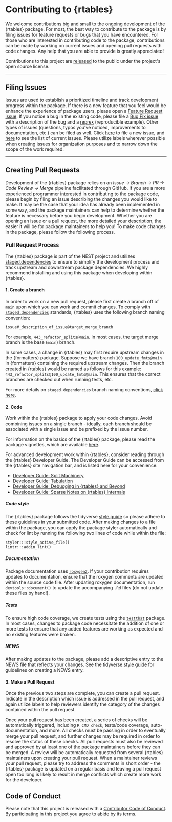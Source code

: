 # Contributing to {rtables}

We welcome contributions big and small to the ongoing development of the {rtables} package. For most, the best way to contribute to the package is by filing issues for feature requests or bugs that you have encountered. For those who are interested in contributing code to the package, contributions can be made by working on current issues and opening pull requests with code changes. Any help that you are able to provide is greatly appreciated!

Contributions to this project are [released](https://docs.github.com/en/site-policy/github-terms/github-terms-of-service#6-contributions-under-repository-license) to the public under the project's open source license.

---

## Filing Issues

Issues are used to establish a prioritized timeline and track development progress within the package. If there is a new feature that you feel would be enhance the experience of package users, please open a [Feature Request issue](https://github.com/insightsengineering/rtables/issues/new?labels=enhancement&template=feature.yml&title=%5BFeature+Request%5D%3A+%3Ctitle%3E). If you notice a bug in the existing code, please file a [Bug Fix issue](https://github.com/insightsengineering/rtables/issues/new?&labels=bug&template=bug.yml&title=%5BBug%5D%3A+%3Ctitle%3E) with a description of the bug and a [reprex](https://reprex.tidyverse.org/) (reproducible example). Other types of issues (questions, typos you've noticed, improvements to documentation, etc.) can be filed as well. Click [here](https://github.com/insightsengineering/rtables/issues/new/choose) to file a new issue, and [here](https://github.com/insightsengineering/rtables/issues) to see the list of current issues. Please utilize labels wherever possible when creating issues for organization purposes and to narrow down the scope of the work required.

---

## Creating Pull Requests

Development of the {rtables} package relies on an _Issue → Branch → PR → Code Review → Merge_ pipeline facilitated through GitHub. If you are a more experienced programmer interested in contributing to the package code, please begin by filing an issue describing the changes you would like to make. It may be the case that your idea has already been implemented in some way, and the package maintainers can help to determine whether the feature is necessary before you begin development. Whether you are opening an issue or a pull request, the more detailed your description, the easier it will be for package maintainers to help you! To make code changes in the package, please follow the following process.

### Pull Request Process

The {rtables} package is part of the NEST project and utilizes [staged.dependencies](https://github.com/openpharma/staged.dependencies) to ensure to simplify the development process and track upstream and downstream package dependencies. We highly recommend installing and using this package when developing within {rtables}.

#### 1. Create a branch

In order to work on a new pull request, please first create a branch off of `main` upon which you can work and commit changes. To comply with [`staged.dependencies`](https://github.com/openpharma/staged.dependencies) standards, {rtables} uses the following branch naming convention:

`issue#_description_of_issue@target_merge_branch`

For example, `443_refactor_splits@main`. In most cases, the target merge branch is the base (`main`) branch. 

In some cases, a change in {rtables} may first require upstream changes in the {formatters} package. Suppose we have branch `100_update_fmts@main` in {formatters} containing the required upstream changes. Then the branch created in {rtables} would be named as follows for this example: `443_refactor_splits@100_update_fmts@main`. This ensures that the correct branches are checked out when running tests, etc.

For more details on `staged.dependencies` branch naming conventions, [click here](https://github.com/openpharma/staged.dependencies#branch-naming-convention).

#### 2. Code

Work within the {rtables} package to apply your code changes. Avoid combining issues on a single branch - ideally, each branch should be associated with a single issue and be prefixed by the issue number.

For information on the basics of the {rtables} package, please read the package vignettes, which are available [here](https://insightsengineering.github.io/rtables/latest-tag/articles/index.html).

For advanced development work within {rtables}, consider reading through the {rtables} Developer Guide. The Developer Guide can be accessed from the {rtables} site navigation bar, and is listed here for your convenience:

- [Developer Guide: Split Machinery](https://insightsengineering.github.io/rtables/latest-tag/articles/dev-guide/dg_split_machinery.html)
- [Developer Guide: Tabulation](https://insightsengineering.github.io/rtables/latest-tag/articles/dev-guide/dg_tabulation.html)
- [Developer Guide: Debugging in {rtables} and Beyond](https://insightsengineering.github.io/rtables/latest-tag/articles/dev-guide/dg_debug_rtables.html)
- [Developer Guide: Sparse Notes on {rtables} Internals](https://insightsengineering.github.io/rtables/latest-tag/articles/dev-guide/dg_notes.html)

##### Code style

The {rtables} package follows the tidyverse [style guide](https://style.tidyverse.org/index.html) so please adhere to these guidelines in your submitted code. After making changes to a file within the package, you can apply the package styler automatically and check for lint by running the following two lines of code while within the file:

```
styler:::style_active_file()
lintr:::addin_lint()
```

##### Documentation

Package documentation uses [`roxygen2`](https://roxygen2.r-lib.org/index.html). If your contribution requires updates to documentation, ensure that the roxygen comments are updated within the source code file. After updating roxygen documentation, run `devtools::document()` to update the accompanying `.Rd` files (do not update these files by hand!).

##### Tests

To ensure high code coverage, we create tests using the [`testthat`](https://testthat.r-lib.org/) package. In most cases, changes to package code necessitate the addition of one or more tests to ensure that any added features are working as expected and no existing features were broken.

##### NEWS

After making updates to the package, please add a descriptive entry to the NEWS file that reflects your changes. See the [tidyverse style guide](https://style.tidyverse.org/news.html) for guidelines on creating a NEWS entry.

#### 3. Make a Pull Request

Once the previous two steps are complete, you can create a pull request. Indicate in the description which issue is addressed in the pull request, and again utilize labels to help reviewers identify the category of the changes contained within the pull request.

Once your pull request has been created, a series of checks will be automatically triggered, including `R CMD check`, tests/code coverage, auto-documentation, and more. All checks must be passing in order to eventually merge your pull request, and further changes may be required in order to resolve the status of these checks. All pull requests must also be reviewed and approved by at least one of the package maintainers before they can be merged. A review will be automatically requested from several {rtables} maintainers upon creating your pull request. When a maintainer reviews your pull request, please try to address the comments in short order - the {rtables} package is updated on a regular basis and leaving a pull request open too long is likely to result in merge conflicts which create more work for the developer.

## Code of Conduct

Please note that this project is released with a [Contributor Code of Conduct](CODE_OF_CONDUCT.html). By participating in this project you agree to abide by its terms.
